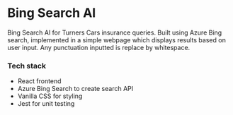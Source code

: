 # Bing Search AI

Bing Search AI for Turners Cars insurance queries. Built using Azure Bing search, implemented in a simple webpage which displays results based on user input. Any punctuation inputted is replace by whitespace.

### Tech stack

- React frontend
- Azure Bing Search to create search API
- Vanilla CSS for styling
- Jest for unit testing

